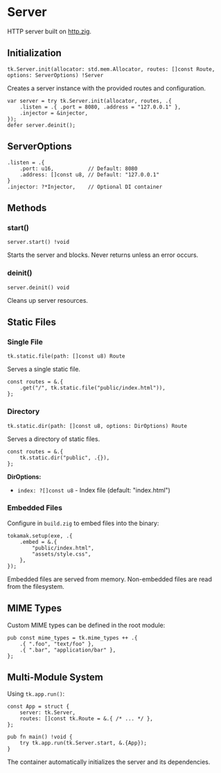 # Server

HTTP server built on [http.zig](https://github.com/karlseguin/http.zig).

## Initialization

```zig
tk.Server.init(allocator: std.mem.Allocator, routes: []const Route, options: ServerOptions) !Server
```

Creates a server instance with the provided routes and configuration.

```zig
var server = try tk.Server.init(allocator, routes, .{
    .listen = .{ .port = 8080, .address = "127.0.0.1" },
    .injector = &injector,
});
defer server.deinit();
```

## ServerOptions

```zig
.listen = .{
    .port: u16,           // Default: 8080
    .address: []const u8, // Default: "127.0.0.1"
}
.injector: ?*Injector,    // Optional DI container
```

## Methods

### start()

```zig
server.start() !void
```

Starts the server and blocks. Never returns unless an error occurs.

### deinit()

```zig
server.deinit() void
```

Cleans up server resources.

## Static Files

### Single File

```zig
tk.static.file(path: []const u8) Route
```

Serves a single static file.

```zig
const routes = &.{
    .get("/", tk.static.file("public/index.html")),
};
```

### Directory

```zig
tk.static.dir(path: []const u8, options: DirOptions) Route
```

Serves a directory of static files.

```zig
const routes = &.{
    tk.static.dir("public", .{}),
};
```

**DirOptions:**
- `index: ?[]const u8` - Index file (default: "index.html")

### Embedded Files

Configure in `build.zig` to embed files into the binary:

```zig
tokamak.setup(exe, .{
    .embed = &.{
        "public/index.html",
        "assets/style.css",
    },
});
```

Embedded files are served from memory. Non-embedded files are read from the filesystem.

## MIME Types

Custom MIME types can be defined in the root module:

```zig
pub const mime_types = tk.mime_types ++ .{
    .{ ".foo", "text/foo" },
    .{ ".bar", "application/bar" },
};
```

## Multi-Module System

Using `tk.app.run()`:

```zig
const App = struct {
    server: tk.Server,
    routes: []const tk.Route = &.{ /* ... */ },
};

pub fn main() !void {
    try tk.app.run(tk.Server.start, &.{App});
}
```

The container automatically initializes the server and its dependencies.
